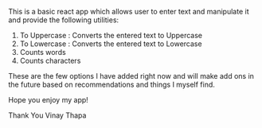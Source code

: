 

This is a basic react app which allows user to enter text and manipulate it and provide the following utilities:

1. To Uppercase : Converts the entered text to Uppercase
2. To Lowercase : Converts the entered text to Lowercase
3. Counts words
4. Counts characters

These are the few options I have added right now and will make add ons in the future based on recommendations and things I myself find.

Hope you enjoy my app!

Thank You
Vinay Thapa